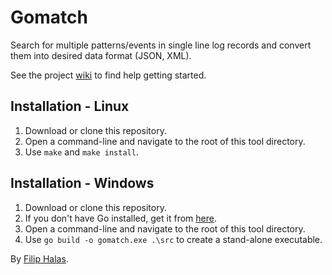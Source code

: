 Gomatch
==================
Search for multiple patterns/events in single line log records and convert them into desired data format (JSON, XML). 

See the project <a href="https://github.com/halafi/gomatch/wiki">wiki</a> to find help getting started.

Installation - Linux
-----------------------
1. Download or clone this repository.
2. Open a command-line and navigate to the root of this tool directory.
3. Use <code>make</code> and <code>make install</code>.


Installation - Windows
-----------------------
1. Download or clone this repository.
2. If you don't have Go installed, get it from <a href="https://code.google.com/p/go/downloads/list">here</a>.
3. Open a command-line and navigate to the root of this tool directory.
4. Use <code>go build -o gomatch.exe .\src</code> to create a stand-alone executable.

By <a href="mailto:xgam33@gmail.com">Filip Halas</a>.
